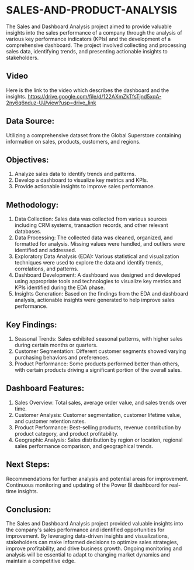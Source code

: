 # SALES-AND-PRODUCT-ANALYSIS
The Sales and Dashboard Analysis project aimed to provide valuable insights into the sales performance of a company through the analysis of various key performance indicators (KPIs) and 
the development of a comprehensive dashboard. The project involved collecting and processing sales data, identifying trends, and presenting actionable insights to stakeholders.

## Video
Here is the link to the video which describes the dashboard and the insights.
https://drive.google.com/file/d/122AXmZkTfsTjnd5xqA-2ny6q6nduz-UJ/view?usp=drive_link

##  Data Source:
Utilizing a comprehensive dataset from the Global Superstore containing information on sales, products, customers, and regions.

##  Objectives:

1. Analyze sales data to identify trends and patterns.
2. Develop a dashboard to visualize key metrics and KPIs.
3. Provide actionable insights to improve sales performance.

##  Methodology:

1. Data Collection: Sales data was collected from various sources including CRM systems, transaction records, and other relevant databases.
2. Data Processing: The collected data was cleaned, organized, and formatted for analysis. Missing values were handled, and outliers were identified and addressed.
3. Exploratory Data Analysis (EDA): Various statistical and visualization techniques were used to explore the data and identify trends, correlations, and patterns.
4. Dashboard Development: A dashboard was designed and developed using appropriate tools and technologies to visualize key metrics and KPIs identified during the EDA phase.
5. Insights Generation: Based on the findings from the EDA and dashboard analysis, actionable insights were generated to help improve sales performance.

## Key Findings:

1. Seasonal Trends: Sales exhibited seasonal patterns, with higher sales during certain months or quarters.
2. Customer Segmentation: Different customer segments showed varying purchasing behaviors and preferences.
3. Product Performance: Some products performed better than others, with certain products driving a significant portion of the overall sales.

## Dashboard Features:

1. Sales Overview: Total sales, average order value, and sales trends over time.
2. Customer Analysis: Customer segmentation, customer lifetime value, and customer retention rates.
3. Product Performance: Best-selling products, revenue contribution by product category, and product profitability.
4. Geographic Analysis: Sales distribution by region or location, regional sales performance comparison, and geographical trends.

##  Next Steps:
Recommendations for further analysis and potential areas for improvement. Continuous monitoring and updating of the Power BI dashboard for real-time insights.

## Conclusion:

The Sales and Dashboard Analysis project provided valuable insights into the company's sales performance and identified opportunities for improvement. 
By leveraging data-driven insights and visualizations, stakeholders can make informed decisions to optimize sales strategies, improve profitability, and drive business growth.
Ongoing monitoring and analysis will be essential to adapt to changing market dynamics and maintain a competitive edge.

